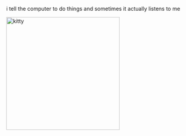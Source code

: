 i tell the computer to do things and sometimes it actually listens to me
<!--START_SECTION:update_image-->
<img src=https://raw.githubusercontent.com/sneakykestrel/sneakykestrel/main/.github/images/this-will-affect-feline-relations.gif height="" width="300" align=left alt=kitty />
<!--END_SECTION:update_image-->

